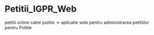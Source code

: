 # Petitii_IGPR_Web
petitii online catre politie -> aplicatie web pentru administrarea petitiilor pentru Politie
